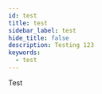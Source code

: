 ```yaml
---
id: test
title: test
sidebar_label: test
hide_title: false
description: Testing 123
keywords:
  - test
---
```

Test
